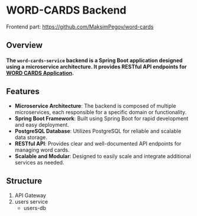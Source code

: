 # WORD-CARDS Backend

Frontend part: https://github.com/MaksimPegov/word-cards

## Overview

#### The `word-cards-service` backend is a Spring Boot application designed using a microservice architecture. It provides RESTful API endpoints for [WORD CARDS Application](https://github.com/MaksimPegov/word-cards).

## Features

- **Microservice Architecture**: The backend is composed of multiple microservices, each responsible for a specific domain or functionality.
- **Spring Boot Framework**: Built using Spring Boot for rapid development and easy deployment.
- **PostgreSQL Database**: Utilizes PostgreSQL for reliable and scalable data storage.
- **RESTful API**: Provides clear and well-documented API endpoints for managing word cards.
- **Scalable and Modular**: Designed to easily scale and integrate additional services as needed.

## Structure
1. API Gateway
2. users service
   * users-db
